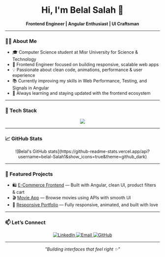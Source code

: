 <h1 align="center">Hi, I'm Belal Salah 👋</h1>
<p align="center">
  <b>Frontend Engineer | Angular Enthusiast | UI Craftsman</b>
</p>

---

### 👨‍💻 About Me

- 🎓 Computer Science student at Misr University for Science & Technology  
- 🚀 Frontend Engineer focused on building responsive, scalable web apps  
- 💡 Passionate about clean code, animations, performance & user experience  
- 📚 Currently improving my skills in Web Performance, Testing, and Signals in Angular  
- 🌱 Always learning and staying updated with the frontend ecosystem  

---

### 🧰 Tech Stack

<p align="center">
  <img src="https://skillicons.dev/icons?i=html,css,js,ts,angular,bootstrap,sass,tailwind,nodejs,mongodb" />
</p>

---

### 📈 GitHub Stats

<p align="center">
  ![Belal's GitHub stats](https://github-readme-stats.vercel.app/api?username=belal-Salah1&show_icons=true&theme=github_dark)


  
</p>

---

### 📌 Featured Projects

- 🛍️ [E-Commerce Frontend](https://github.com/BelalSalah/ecommerce-app) — Built with Angular, clean UI, product filters & cart  
- 🎬 [Movie App](https://github.com/BelalSalah/movie-app) — Browse movies using APIs with smooth UI  
- 📱 [Responsive Portfolio](https://github.com/BelalSalah/portfolio) — Fully responsive, animated, and built with love  

---

### 📫 Let’s Connect

<p align="center">
  <a href="https://www.linkedin.com/in/belal-salah/" target="_blank">
    <img alt="LinkedIn" src="https://img.shields.io/badge/LinkedIn-blue?style=for-the-badge&logo=linkedin" />
  </a>
  <a href="mailto:belalsalah.dev@gmail.com">
    <img alt="Email" src="https://img.shields.io/badge/Email-red?style=for-the-badge&logo=gmail" />
  </a>
  <a href="https://github.com/BelalSalah">
    <img alt="GitHub" src="https://img.shields.io/badge/GitHub-black?style=for-the-badge&logo=github" />
  </a>
</p>

---

<p align="center"><i>"Building interfaces that feel right ✨"</i></p>

